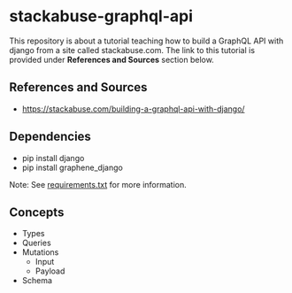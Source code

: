 # stackabuse-graphql-api

This repository is about a tutorial teaching how to build a GraphQL API with django from a site called stackabuse.com. The link to this tutorial is provided under **References and Sources** section below.

## References and Sources

* <https://stackabuse.com/building-a-graphql-api-with-django/>

## Dependencies

* pip install django
* pip install graphene_django

Note: See [requirements.txt](https://github.com/VanTye/stackabuse-graphql-api/blob/main/requirements.txt) for more information.

## Concepts

* Types
* Queries
* Mutations
  * Input
  * Payload
* Schema
